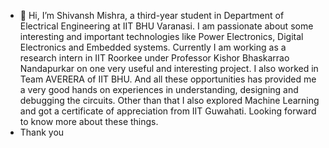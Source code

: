 - 👋 Hi, I’m Shivansh Mishra, a third-year student in Department of Electrical Engineering at IIT BHU Varanasi. I am passionate about some interesting and important technologies like Power Electronics, Digital Electronics and Embedded systems. Currently I am working as a research intern in IIT Roorkee under Professor Kishor Bhaskarrao Nandapurkar on one very useful and interesting project. I also worked in Team AVERERA of IIT BHU. And all these opportunities has provided me a very good hands on experiences in understanding, designing and debugging the circuits. Other than that I also explored Machine Learning and got a certificate of appreciation from IIT Guwahati. Looking forward to know more about these things.
- Thank you
<!---
mshivansh875/mshivansh875 is a ✨ special ✨ repository because its `README.md` (this file) appears on your GitHub profile.
You can click the Preview link to take a look at your changes.
--->
